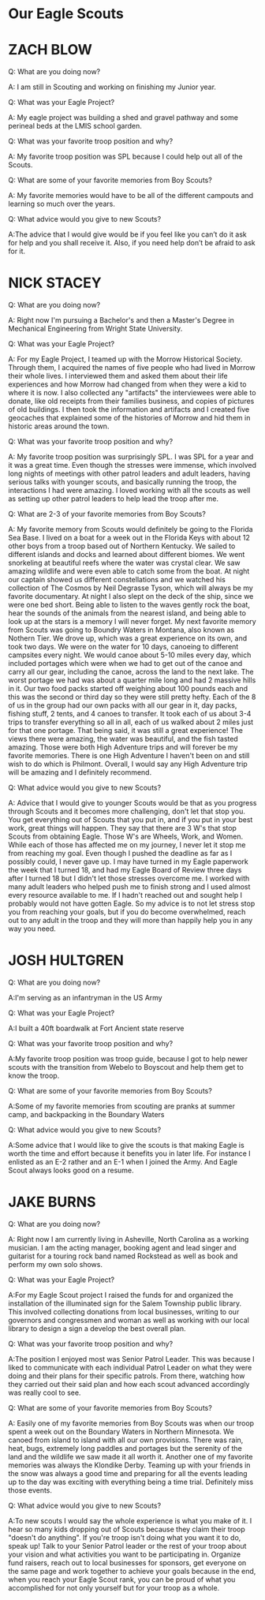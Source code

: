 # Our Eagle Scouts






# ZACH BLOW

Q: What are you doing now?

A: I am still in Scouting and working on finishing my Junior year.

Q: What was your Eagle Project?

A: My eagle project was building a shed and gravel pathway and some perineal beds at the LMIS school garden.

Q: What was your favorite troop position and why?

A: My favorite troop position was SPL because I could help out all of the Scouts.

Q: What are some of your favorite memories from Boy Scouts?

A: My favorite memories would have to be all of the different campouts and learning so much over the years.

Q: What advice would you give to new Scouts?

A:The advice that I would give would be if you feel like you can’t do it ask for help and you shall receive it.  Also, if you need help don’t be afraid to ask for it. 



# NICK STACEY

Q: What are you doing now?

A: Right now I'm pursuing a Bachelor's and then a Master's Degree in Mechanical Engineering from Wright State University.

Q: What was your Eagle Project?

A:  For my Eagle Project, I teamed up with the Morrow Historical Society. Through them, I acquired the names of five people who had lived in Morrow their whole lives. I interviewed them and asked them about their life experiences and how Morrow had changed from when they were a kid to where it is now. I also collected any "artifacts" the interviewees were able to donate, like old receipts from their families business, and copies of pictures of old buildings. I then took the information and artifacts and I created five geocaches that explained some of the histories of Morrow and hid them in historic areas around the town.

Q: What was your favorite troop position and why?

A:  My favorite troop position was surprisingly SPL. I was SPL for a year and it was a great time. Even though the stresses were immense, which involved long nights of meetings with other patrol leaders and adult leaders, having serious talks with younger scouts, and basically running the troop, the interactions I had were amazing. I loved working with all the scouts as well as setting up other patrol leaders to help lead the troop after me.

Q: What are 2-3 of your favorite memories from Boy Scouts?

A: My favorite memory from Scouts would definitely be going to the Florida Sea Base. I lived on a boat for a week out in the Florida Keys with about 12 other boys from a troop based out of Northern Kentucky. We sailed to different islands and docks and learned about different biomes. We went snorkeling at beautiful reefs where the water was crystal clear. We saw amazing wildlife and were even able to catch some from the boat. At night our captain showed us different constellations and we watched his collection of The Cosmos by Neil Degrasse Tyson, which will always be my favorite documentary. At night I also slept on the deck of the ship, since we were one bed short. Being able to listen to the waves gently rock the boat, hear the sounds of the animals from the nearest island, and being able to look up at the stars is a memory I will never forget. 
My next favorite memory from Scouts was going to Boundry Waters in Montana, also known as Nothern Tier. We drove up, which was a great experience on its own, and took two days. We were on the water for 10 days, canoeing to different campsites every night. We would canoe about 5-10 miles every day, which included portages which were when we had to get out of the canoe and carry all our gear, including the canoe, across the land to the next lake. The worst portage we had was about a quarter mile long and had 2 massive hills in it. Our two food packs started off weighing about 100 pounds each and this was the second or third day so they were still pretty hefty. Each of the 8 of us in the group had our own packs with all our gear in it, day packs, fishing stuff, 2 tents, and 4 canoes to transfer. It took each of us about 3-4 trips to transfer everything so all in all, each of us walked about 2 miles just for that one portage. That being said, it was still a great experience! The views there were amazing, the water was beautiful, and the fish tasted amazing. 
Those were both High Adventure trips and will forever be my favorite memories. There is one High Adventure I haven't been on and still wish to do which is Philmont. Overall, I would say any High Adventure trip will be amazing and I definitely recommend.

Q: What advice would you give to new Scouts?

A: Advice that I would give to younger Scouts would be that as you progress through Scouts and it becomes more challenging, don't let that stop you. You get everything out of Scouts that you put in, and if you put in your best work, great things will happen. They say that there are 3 W's that stop Scouts from obtaining Eagle. Those W's are Wheels, Work, and Women. While each of those has affected me on my journey, I never let it stop me from reaching my goal. Even though I pushed the deadline as far as I possibly could, I never gave up. I may have turned in my Eagle paperwork the week that I turned 18, and had my Eagle Board of Review three days after I turned 18 but I didn't let those stresses overcome me. I worked with many adult leaders who helped push me to finish strong and I used almost every resource available to me. If I hadn't reached out and sought help I probably would not have gotten Eagle. So my advice is to not let stress stop you from reaching your goals, but if you do become overwhelmed, reach out to any adult in the troop and they will more than happily help you in any way you need.



# JOSH HULTGREN

Q: What are you doing now?

A:I'm serving as an infantryman in the US Army

Q: What was your Eagle Project?

A:I built a 40ft boardwalk at Fort Ancient state reserve
 
Q: What was your favorite troop position and why?

A:My favorite troop position was troop guide, because I got to help newer scouts with the transition
from Webelo to Boyscout and help them get to know the troop.

Q: What are some of your favorite memories from Boy Scouts?

A:Some of my favorite memories from scouting are pranks at summer camp, and backpacking in the Boundary
Waters

Q: What advice would you give to new Scouts?

A:Some advice that I would like to give the scouts is that making Eagle is worth the time and effort because
it benefits you in later life. For instance I enlisted as an E-2 rather and an E-1 when I joined the Army.
And Eagle Scout always looks good on a resume.



# JAKE BURNS

Q: What are you doing now?

A: Right now I am currently living in Asheville, North Carolina as a working musician. I am the acting 
manager, booking agent and lead singer and guitarist for a touring rock band named Rockstead as well as 
book and perform my own solo shows.

Q: What was your Eagle Project?

A:For my Eagle Scout project I raised the funds for and organized the installation of the illuminated sign
for the Salem Township public library. This involved collecting donations from local businesses, writing 
to our governors and congressmen and woman as well as working with our local library to design a sign a 
develop the best overall plan.

Q: What was your favorite troop position and why?

A:The position I enjoyed most was Senior Patrol Leader. This was because I liked to communicate with each
individual Patrol Leader on what they were doing and their plans for their specific patrols. From there,
watching how they carried out their said plan and how each scout advanced accordingly was really cool to see.

Q: What are some of your favorite memories from Boy Scouts?

A: Easily one of my favorite memories from Boy Scouts was when our troop spent a week out on the Boundary Waters
in Northern Minnesota. We canoed from island to island with all our own provisions. There was rain, heat, bugs,
extremely long paddles and portages but the serenity of the land and the wildlife we saw made it all worth it.
    Another one of my favorite memories was always the Klondike Derby. Teaming up with your friends in the snow
was always a good time and preparing for all the events leading up to the day was exciting with everything being
a time trial. Definitely miss those events.

Q: What advice would you give to new Scouts?

A:To new scouts I would say the whole experience is what you make of it. I hear so many kids dropping out of
Scouts because they claim their troop "doesn't do anything". If you're troop isn't doing what you want it to do,
speak up! Talk to your Senior Patrol leader or the rest of your troop about your vision and what activities you
want to be participating in. Organize fund raisers, reach out to local businesses for sponsors, get everyone on
the same page and work together to achieve your goals because in the end, when you reach your Eagle Scout rank,
you can be proud of what you accomplished for not only yourself but for your troop as a whole.

